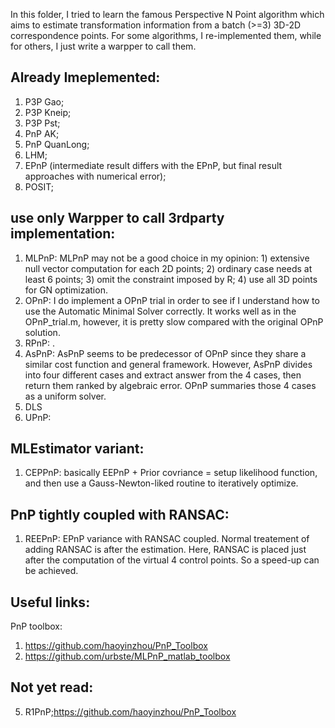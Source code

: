 In this folder, I tried to learn the famous Perspective N Point algorithm which aims to estimate transformation information from a batch (>=3) 3D-2D correspondence points.
For some algorithms, I re-implemented them, while for others, I just write a warpper to call them.

## Already Imeplemented:
1. P3P Gao;
2. P3P Kneip;
3. P3P Pst;
4. PnP AK;
5. PnP QuanLong;
6. LHM;
7. EPnP (intermediate result differs with the EPnP, but final result approaches with numerical error);
8. POSIT;

## use only Warpper to call 3rdparty implementation:
1. MLPnP: MLPnP may not be a good choice in my opinion: 1) extensive null vector computation for each 2D points; 2) ordinary case needs at least 6 points; 3) omit the constraint imposed by R; 4) use all 3D points for GN optimization.
2. OPnP: I do implement a OPnP trial in order to see if I understand how to use the Automatic Minimal Solver correctly. It works well as in the OPnP_trial.m, however, it is pretty slow compared with the original OPnP solution. 
3. RPnP: .
4. AsPnP: AsPnP seems to be predecessor of OPnP since they share a similar cost function and general framework. However, AsPnP divides into four different cases and extract answer from the 4 cases, then return them ranked by algebraic error. OPnP summaries those 4 cases as a uniform solver.
5. DLS
6. UPnP: 

## MLEstimator variant:
1. CEPPnP: basically EEPnP + Prior covriance = setup likelihood function, and then use a Gauss-Newton-liked routine to iteratively optimize.

## PnP tightly coupled with RANSAC:
1. REEPnP: EPnP variance with RANSAC coupled. Normal treatement of adding RANSAC is after the estimation. Here, RANSAC is placed just after the computation of the virtual 4 control points. So a speed-up can be achieved.


## Useful links:
PnP toolbox: 
1. https://github.com/haoyinzhou/PnP_Toolbox
2. https://github.com/urbste/MLPnP_matlab_toolbox

## Not yet read:
5. R1PnP;https://github.com/haoyinzhou/PnP_Toolbox
